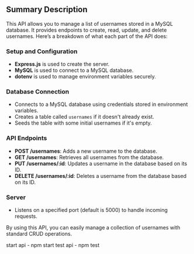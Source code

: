 ## Summary Description

This API allows you to manage a list of usernames stored in a MySQL database. It provides endpoints to create, read, update, and delete usernames. Here’s a breakdown of what each part of the API does:

### Setup and Configuration

- **Express.js** is used to create the server.
- **MySQL** is used to connect to a MySQL database.
- **dotenv** is used to manage environment variables securely.

### Database Connection

- Connects to a MySQL database using credentials stored in environment variables.
- Creates a table called `usernames` if it doesn't already exist.
- Seeds the table with some initial usernames if it's empty.

### API Endpoints

- **POST /usernames**: Adds a new username to the database.
- **GET /usernames**: Retrieves all usernames from the database.
- **PUT /usernames/:id**: Updates a username in the database based on its ID.
- **DELETE /usernames/:id**: Deletes a username from the database based on its ID.

### Server

- Listens on a specified port (default is 5000) to handle incoming requests.

By using this API, you can easily manage a collection of usernames with standard CRUD operations.

start api
    - npm start
test api
    - npm test
